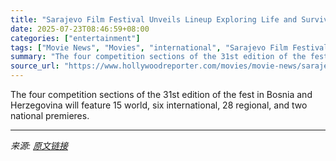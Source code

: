 ```yaml
---
title: "Sarajevo Film Festival Unveils Lineup Exploring Life and Survival in “Unstable Social Frameworks”"
date: 2025-07-23T08:46:59+08:00
categories: ["entertainment"]
tags: ["Movie News", "Movies", "international", "Sarajevo Film Festival"]
summary: "The four competition sections of the 31st edition of the fest in Bosnia and Herzegovina will feature 15 world, six international, 28 regional, and two national premieres."
source_url: "https://www.hollywoodreporter.com/movies/movie-news/sarajevo-film-festival-2025-program-premieres-1236326037/"
---
```


The four competition sections of the 31st edition of the fest in Bosnia and Herzegovina will feature 15 world, six international, 28 regional, and two national premieres.

---

*来源: [原文链接](https://www.hollywoodreporter.com/movies/movie-news/sarajevo-film-festival-2025-program-premieres-1236326037/)*
